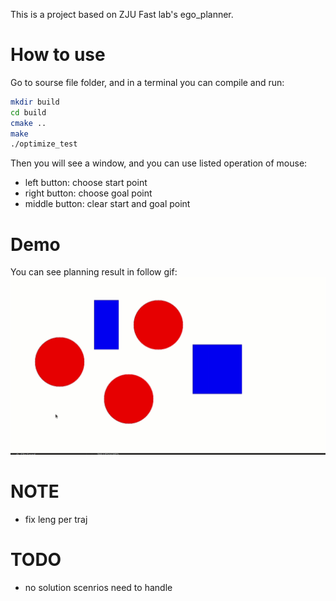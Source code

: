
This is a project based on ZJU Fast lab's ego_planner.
# How to use
Go to sourse file folder, and in a terminal you can compile and run:

``` Bash
mkdir build
cd build
cmake ..
make
./optimize_test
```

Then you will see a window, and you can use listed operation of mouse:
- left button: choose start point
- right button: choose goal point
- middle button: clear start and goal point

# Demo
You can see planning result in follow gif:
![image](misc/show.gif)

# NOTE
- fix leng per traj
# TODO
- no solution scenrios need to handle
